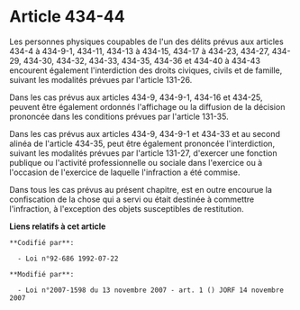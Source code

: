 # Article 434-44

Les personnes physiques coupables de l'un des délits prévus aux articles 434-4 à 434-9-1, 434-11, 434-13 à 434-15, 434-17 à
434-23, 434-27, 434-29, 434-30, 434-32, 434-33, 434-35, 434-36 et 434-40 à 434-43 encourent également l'interdiction des
droits civiques, civils et de famille, suivant les modalités prévues par l'article 131-26.

Dans les cas prévus aux articles 434-9, 434-9-1, 434-16 et 434-25, peuvent être également ordonnés l'affichage ou la
diffusion de la décision prononcée dans les conditions prévues par l'article 131-35.

Dans les cas prévus aux articles 434-9, 434-9-1 et 434-33 et au second alinéa de l'article 434-35, peut être également
prononcée l'interdiction, suivant les modalités prévues par l'article 131-27, d'exercer une fonction publique ou l'activité
professionnelle ou sociale dans l'exercice ou à l'occasion de l'exercice de laquelle l'infraction a été commise.

Dans tous les cas prévus au présent chapitre, est en outre encourue la confiscation de la chose qui a servi ou était destinée
à commettre l'infraction, à l'exception des objets susceptibles de restitution.

**Liens relatifs à cet article**

	**Codifié par**:

	  - Loi n°92-686 1992-07-22

	**Modifié par**:

	  - Loi n°2007-1598 du 13 novembre 2007 - art. 1 () JORF 14 novembre 2007
